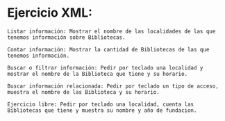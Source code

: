 # Ejercicio XML:

    Listar información: Mostrar el nombre de las localidades de las que tenemos información sobre Bibliotecas.

    Contar información: Mostrar la cantidad de Bibliotecas de las que tenemos información.

    Buscar o filtrar información: Pedir por teclado una localidad y mostrar el nombre de la Biblioteca que tiene y su horario.

    Buscar información relacionada: Pedir por teclado un tipo de acceso, muestra el nombre de las Biblioteca y su horario.

    Ejercicio libre: Pedir por teclado una localidad, cuenta las Bibliotecas que tiene y muestra su nombre y año de fundacion.
